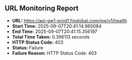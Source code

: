 ## URL Monitoring Report

- **URL:** https://api-gw1-prod1.fisglobal.com/gw/v1/health
- **Start Time:** 2025-09-07T20:41:14.960084
- **End Time:** 2025-09-07T20:41:15.356197
- **Total Time Taken:** 0.396113 seconds
- **HTTP Status Code:** 403
- **Status:** Failure
- **Failure Reason:** HTTP Status Code: 403
